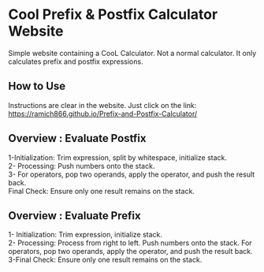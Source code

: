 
# Cool Prefix & Postfix Calculator Website

Simple website containing a CooL Calculator. Not a normal calculator. It only calculates prefix and postfix expressions.


## How to Use 
Instructions are clear in the website. Just click on the link: https://ramich866.github.io/Prefix-and-Postfix-Calculator/
## Overview : Evaluate Postfix

1-Initialization: Trim expression, split by whitespace, initialize stack.  
2- Processing:
Push numbers onto the stack.  
3- For operators, pop two operands, apply the operator, and push the result back.  
Final Check: Ensure only one result remains on the stack.
## Overview : Evaluate Prefix
1- Initialization: Trim expression, initialize stack.  
2- Processing:
Process from right to left.
Push numbers onto the stack.
For operators, pop two operands, apply the operator, and push the result back.  
3-Final Check: Ensure only one result remains on the stack.

